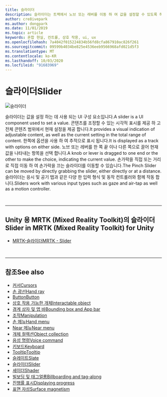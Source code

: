 ```yaml
---
title: 슬라이더
description: 슬라이더는 트랙에서 노브 또는 레버를 이동 하 여 값을 설정할 수 있도록 하는 UI 구성 요소입니다.
author: cre8ivepark
ms.author: dongpark
ms.date: 11/01/2019
ms.topic: article
keywords: 혼합 현실, 컨트롤, 상호 작용, ui, ux
ms.openlocfilehash: 7a4042f015224834b56fd8cfa867910ac826f261
ms.sourcegitcommit: 09599b4034be825e4536eeb9566968afd021d5f3
ms.translationtype: MT
ms.contentlocale: ko-KR
ms.lasthandoff: 10/03/2020
ms.locfileid: "91683969"
---
```

# <a name="slider"></a><span data-ttu-id="a86bf-104">슬라이더</span><span class="sxs-lookup"><span data-stu-id="a86bf-104">Slider</span></span>

![슬라이더](images/UX_Hero_Slider.jpg)

<span data-ttu-id="a86bf-106">슬라이더는 값을 설정 하는 데 사용 되는 UI 구성 요소입니다.</span><span class="sxs-lookup"><span data-stu-id="a86bf-106">A slider is a UI component used to set a value.</span></span> <span data-ttu-id="a86bf-107">콘텐츠를 조정할 수 있는 시각적 표시를 제공 하 고 전체 콘텐츠 범위에서 현재 설정을 제공 합니다.</span><span class="sxs-lookup"><span data-stu-id="a86bf-107">It provides a visual indication of adjustable content, as well as the current setting in the total range of content.</span></span> <span data-ttu-id="a86bf-108">한쪽에 옵션을 사용 하 여 추적으로 표시 됩니다.</span><span class="sxs-lookup"><span data-stu-id="a86bf-108">It is displayed as a track with options on either side.</span></span> <span data-ttu-id="a86bf-109">노브 또는 레버를 한 쪽 끝 이나 다른 쪽으로 끌어 현재 값을 나타내는 항목을 선택 합니다.</span><span class="sxs-lookup"><span data-stu-id="a86bf-109">A knob or lever is dragged to one end or the other to make the choice, indicating the current value.</span></span> <span data-ttu-id="a86bf-110">손가락을 직접 또는 거리로 직접 이동 하 여 손가락을 끄는 슬라이더를 이동할 수 있습니다.</span><span class="sxs-lookup"><span data-stu-id="a86bf-110">The Pinch Slider can be moved by directly grabbing the slider, either directly or at a distance.</span></span> <span data-ttu-id="a86bf-111">슬라이더는 응시 및 공기 탭과 같은 다양 한 입력 형식 및 동작 컨트롤러와 함께 작동 합니다.</span><span class="sxs-lookup"><span data-stu-id="a86bf-111">Sliders work with various input types such as gaze and air-tap as well as a motion controller.</span></span>

<br>

---

## <a name="slider-in-mrtk-mixed-reality-toolkit-for-unity"></a><span data-ttu-id="a86bf-112">Unity 용 MRTK (Mixed Reality Toolkit)의 슬라이더</span><span class="sxs-lookup"><span data-stu-id="a86bf-112">Slider in MRTK (Mixed Reality Toolkit) for Unity</span></span>

* [<span data-ttu-id="a86bf-113">MRTK-슬라이더</span><span class="sxs-lookup"><span data-stu-id="a86bf-113">MRTK - Slider</span></span>](https://microsoft.github.io/MixedRealityToolkit-Unity/Documentation/README_Sliders.html)

<br>

---

## <a name="see-also"></a><span data-ttu-id="a86bf-114">참조</span><span class="sxs-lookup"><span data-stu-id="a86bf-114">See also</span></span>

* [<span data-ttu-id="a86bf-115">커서</span><span class="sxs-lookup"><span data-stu-id="a86bf-115">Cursors</span></span>](cursors.md)
* [<span data-ttu-id="a86bf-116">손 광선</span><span class="sxs-lookup"><span data-stu-id="a86bf-116">Hand ray</span></span>](point-and-commit.md)
* [<span data-ttu-id="a86bf-117">Button</span><span class="sxs-lookup"><span data-stu-id="a86bf-117">Button</span></span>](button.md)
* [<span data-ttu-id="a86bf-118">상호 작용 가능한 개체</span><span class="sxs-lookup"><span data-stu-id="a86bf-118">Interactable object</span></span>](interactable-object.md)
* [<span data-ttu-id="a86bf-119">경계 상자 및 앱 바</span><span class="sxs-lookup"><span data-stu-id="a86bf-119">Bounding box and App bar</span></span>](app-bar-and-bounding-box.md)
* [<span data-ttu-id="a86bf-120">조작</span><span class="sxs-lookup"><span data-stu-id="a86bf-120">Manipulation</span></span>](direct-manipulation.md)
* [<span data-ttu-id="a86bf-121">손 메뉴</span><span class="sxs-lookup"><span data-stu-id="a86bf-121">Hand menu</span></span>](hand-menu.md)
* [<span data-ttu-id="a86bf-122">Near 메뉴</span><span class="sxs-lookup"><span data-stu-id="a86bf-122">Near menu</span></span>](near-menu.md)
* [<span data-ttu-id="a86bf-123">개체 컬렉션</span><span class="sxs-lookup"><span data-stu-id="a86bf-123">Object collection</span></span>](object-collection.md)
* [<span data-ttu-id="a86bf-124">음성 명령</span><span class="sxs-lookup"><span data-stu-id="a86bf-124">Voice command</span></span>](voice-input.md)
* [<span data-ttu-id="a86bf-125">키보드</span><span class="sxs-lookup"><span data-stu-id="a86bf-125">Keyboard</span></span>](keyboard.md)
* [<span data-ttu-id="a86bf-126">Tooltip</span><span class="sxs-lookup"><span data-stu-id="a86bf-126">Tooltip</span></span>](tooltip.md)
* [<span data-ttu-id="a86bf-127">슬레이트</span><span class="sxs-lookup"><span data-stu-id="a86bf-127">Slate</span></span>](slate.md)
* [<span data-ttu-id="a86bf-128">슬라이더</span><span class="sxs-lookup"><span data-stu-id="a86bf-128">Slider</span></span>](slider.md)
* [<span data-ttu-id="a86bf-129">셰이더</span><span class="sxs-lookup"><span data-stu-id="a86bf-129">Shader</span></span>](shader.md)
* [<span data-ttu-id="a86bf-130">빌보딩 및 태그얼롱</span><span class="sxs-lookup"><span data-stu-id="a86bf-130">Billboarding and tag-along</span></span>](billboarding-and-tag-along.md)
* [<span data-ttu-id="a86bf-131">진행률 표시</span><span class="sxs-lookup"><span data-stu-id="a86bf-131">Displaying progress</span></span>](progress.md)
* [<span data-ttu-id="a86bf-132">표면 자성</span><span class="sxs-lookup"><span data-stu-id="a86bf-132">Surface magnetism</span></span>](surface-magnetism.md)
